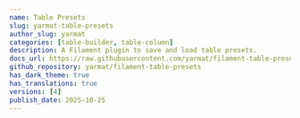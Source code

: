 ```yaml
---
name: Table Presets
slug: yarmat-table-presets
author_slug: yarmat
categories: [table-builder, table-column]
description: A Filament plugin to save and load table presets.
docs_url: https://raw.githubusercontent.com/yarmat/filament-table-presets/refs/heads/main/README.md
github_repository: yarmat/filament-table-presets
has_dark_theme: true
has_translations: true
versions: [4]
publish_date: 2025-10-25
---
```

